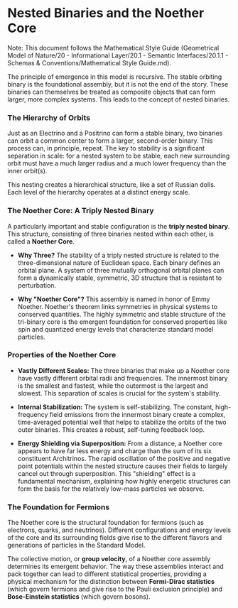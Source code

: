# Nested Binaries and the Noether Core

Note: This document follows the Mathematical Style Guide (Geometrical Model of Nature/20 - Informational Layer/20.1 - Semantic Interfaces/20.1.1 - Schemas & Conventions/Mathematical Style Guide.md).

The principle of emergence in this model is recursive. The stable orbiting binary is the foundational assembly, but it is not the end of the story. These binaries can themselves be treated as composite objects that can form larger, more complex systems. This leads to the concept of nested binaries.

### The Hierarchy of Orbits

Just as an Electrino and a Positrino can form a stable binary, two binaries can orbit a common center to form a larger, second-order binary. This process can, in principle, repeat. The key to stability is a significant separation in scale: for a nested system to be stable, each new surrounding orbit must have a much larger radius and a much lower frequency than the inner orbit(s).

This nesting creates a hierarchical structure, like a set of Russian dolls. Each level of the hierarchy operates at a distinct energy scale.

### The Noether Core: A Triply Nested Binary

A particularly important and stable configuration is the **triply nested binary**. This structure, consisting of three binaries nested within each other, is called a **Noether Core**.

-   **Why Three?** The stability of a triply nested structure is related to the three-dimensional nature of Euclidean space. Each binary defines an orbital plane. A system of three mutually orthogonal orbital planes can form a dynamically stable, symmetric, 3D structure that is resistant to perturbation.

-   **Why "Noether Core"?** This assembly is named in honor of Emmy Noether. Noether's theorem links symmetries in physical systems to conserved quantities. The highly symmetric and stable structure of the tri-binary core is the emergent foundation for conserved properties like spin and quantized energy levels that characterize standard model particles.

### Properties of the Noether Core

-   **Vastly Different Scales:** The three binaries that make up a Noether core have vastly different orbital radii and frequencies. The innermost binary is the smallest and fastest, while the outermost is the largest and slowest. This separation of scales is crucial for the system's stability.

-   **Internal Stabilization:** The system is self-stabilizing. The constant, high-frequency field emissions from the innermost binary create a complex, time-averaged potential well that helps to stabilize the orbits of the two outer binaries. This creates a robust, self-tuning feedback loop.

-   **Energy Shielding via Superposition:** From a distance, a Noether core appears to have far less energy and charge than the sum of its six constituent Architrinos. The rapid oscillation of the positive and negative point potentials within the nested structure causes their fields to largely cancel out through superposition. This "shielding" effect is a fundamental mechanism, explaining how highly energetic structures can form the basis for the relatively low-mass particles we observe.

### The Foundation for Fermions

The Noether core is the structural foundation for fermions (such as electrons, quarks, and neutrinos). Different configurations and energy levels of the core and its surrounding fields give rise to the different flavors and generations of particles in the Standard Model.

The collective motion, or **group velocity**, of a Noether core assembly determines its emergent behavior. The way these assemblies interact and pack together can lead to different statistical properties, providing a physical mechanism for the distinction between **Fermi-Dirac statistics** (which govern fermions and give rise to the Pauli exclusion principle) and **Bose-Einstein statistics** (which govern bosons).
